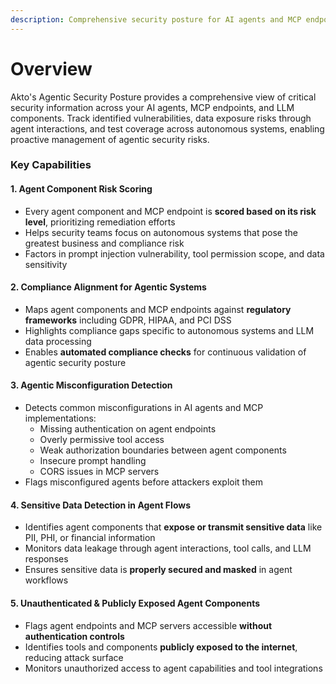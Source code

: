 ```yaml
---
description: Comprehensive security posture for AI agents and MCP endpoints
---
```


# Overview

Akto's Agentic Security Posture provides a comprehensive view of critical security information across your AI agents, MCP endpoints, and LLM components. Track identified vulnerabilities, data exposure risks through agent interactions, and test coverage across autonomous systems, enabling proactive management of agentic security risks.

### Key Capabilities

#### 1. Agent Component Risk Scoring

* Every agent component and MCP endpoint is **scored based on its risk level**, prioritizing remediation efforts
* Helps security teams focus on autonomous systems that pose the greatest business and compliance risk
* Factors in prompt injection vulnerability, tool permission scope, and data sensitivity

#### 2. Compliance Alignment for Agentic Systems

* Maps agent components and MCP endpoints against **regulatory frameworks** including GDPR, HIPAA, and PCI DSS
* Highlights compliance gaps specific to autonomous systems and LLM data processing
* Enables **automated compliance checks** for continuous validation of agentic security posture

#### 3. Agentic Misconfiguration Detection

* Detects common misconfigurations in AI agents and MCP implementations:
  * Missing authentication on agent endpoints
  * Overly permissive tool access
  * Weak authorization boundaries between agent components
  * Insecure prompt handling
  * CORS issues in MCP servers
* Flags misconfigured agents before attackers exploit them

#### 4. Sensitive Data Detection in Agent Flows

* Identifies agent components that **expose or transmit sensitive data** like PII, PHI, or financial information
* Monitors data leakage through agent interactions, tool calls, and LLM responses
* Ensures sensitive data is **properly secured and masked** in agent workflows

#### 5. Unauthenticated & Publicly Exposed Agent Components

* Flags agent endpoints and MCP servers accessible **without authentication controls**
* Identifies tools and components **publicly exposed to the internet**, reducing attack surface
* Monitors unauthorized access to agent capabilities and tool integrations
